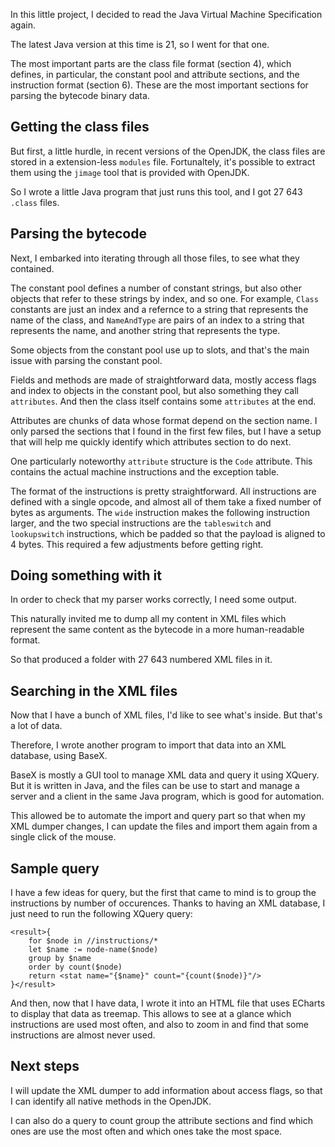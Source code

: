 In this little project, I decided to read the Java Virtual Machine Specification again.

The latest Java version at this time is 21, so I went for that one.

The most important parts are the class file format (section 4), which defines, in particular, the constant pool and attribute sections, and the instruction format (section 6). These are the most important sections for parsing the bytecode binary data.

## Getting the class files

But first, a little hurdle, in recent versions of the OpenJDK, the class files are stored in a extension-less `modules` file. Fortunaltely, it's possible to extract them using the `jimage` tool that is provided with OpenJDK.

So I wrote a little Java program that just runs this tool, and I got 27 643 `.class` files.

## Parsing the bytecode

Next, I embarked into iterating through all those files, to see what they contained.

The constant pool defines a number of constant strings, but also other objects that refer to these strings by index, and so one. For example, `Class` constants are just an index and a refernce to a string that represents the name of the class, and `NameAndType` are pairs of an index to a string that represents the name, and another string that represents the type.

Some objects from the constant pool use up to slots, and that's the main issue with parsing the constant pool.

Fields and methods are made of straightforward data, mostly access flags and index to objects in the constant pool, but also something they call `attributes`. And then the class itself contains some `attributes` at the end.

Attributes are chunks of data whose format depend on the section name. I only parsed the sections that I found in the first few files, but I have a setup that will help me quickly identify which attributes section to do next.

One particularly noteworthy `attribute` structure is the `Code` attribute. This contains the actual machine instructions and the exception table.

The format of the instructions is pretty straightforward. All instructions are defined with a single opcode, and almost all of them take a fixed number of bytes as arguments. The `wide` instruction makes the following instruction larger, and the two special instructions are the `tableswitch` and `lookupswitch` instructions, which be padded so that the payload is aligned to 4 bytes. This required a few adjustments before getting right.

## Doing something with it

In order to check that my parser works correctly, I need some output.

This naturally invited me to dump all my content in XML files which represent the same content as the bytecode in a more human-readable format.

So that produced a folder with 27 643 numbered XML files in it.

## Searching in the XML files

Now that I have a bunch of XML files, I'd like to see what's inside. But that's a lot of data.

Therefore, I wrote another program to import that data into an XML database, using BaseX.

BaseX is mostly a GUI tool to manage XML data and query it using XQuery. But it is written in Java, and the files can be use to start and manage a server and a client in the same Java program, which is good for automation.

This allowed be to automate the import and query part so that when my XML dumper changes, I can update the files and import them again from a single click of the mouse.

## Sample query

I have a few ideas for query, but the first that came to mind is to group the instructions by number of occurences. Thanks to having an XML database, I just need to run the following XQuery query:

```
<result>{
    for $node in //instructions/*
    let $name := node-name($node)
    group by $name
    order by count($node)
    return <stat name="{$name}" count="{count($node)}"/>
}</result>
```

And then, now that I have data, I wrote it into an HTML file that uses ECharts to display that data as treemap. This allows to see at a glance which instructions are used most often, and also to zoom in and find that some instructions are almost never used.

## Next steps

I will update the XML dumper to add information about access flags, so that I can identify all native methods in the OpenJDK.

I can also do a query to count group the attribute sections and find which ones are use the most often and which ones take the most space.


